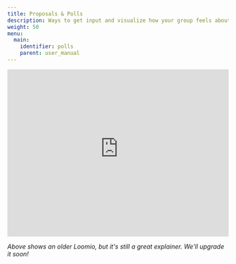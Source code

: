 ```yaml
---
title: Proposals & Polls
description: Ways to get input and visualize how your group feels about something.
weight: 50
menu:
  main:
    identifier: polls
    parent: user_manual
---
```


<iframe width="100%" height="380px" src="https://www.youtube-nocookie.com/embed/ePILBTxgkmE?rel=0" frameborder="0" allowfullscreen></iframe>

*Above shows an older Loomio, but it's still a great explainer. We'll upgrade it soon!*
